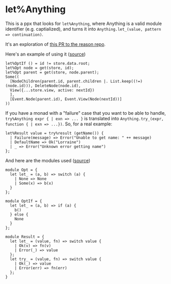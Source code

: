 # let%Anything

This is a ppx that looks for `let%Anything`, where Anything is a valid module identifier (e.g. captialized), and turns it into `Anything.let_(value, pattern => continuation)`.

It's an exploration of [this PR to the reason repo](https://github.com/facebook/reason/pull/2140).

Here's an example of using it ([source](https://github.com/notablemind/renm/blob/949e1583d4df5e6d61ea066767a52828f8f8069b/src/core/Store.re#L116
))
```re
let%OptIf () = id != store.data.root;
let%Opt node = get(store, id);
let%Opt parent = get(store, node.parent);
Some((
  [NodeChildren(parent.id, parent.children |. List.keep((!=)(node.id))), DeleteNode(node.id),
  View({...store.view, active: nextId})
  ],
  [Event.Node(parent.id), Event.View(Node(nextId))]
))
```

If you have a monad with a "failure" case that you want to be able to handle, `try%Anything expr { | exn => ... }` is translated into `Anything.try_(expr, function { | exn => ...})`.
So, for a real example:
```
let%Result value = try%result (getName()) {
  | Failure(message) => Error("Unable to get name: " ++ message)
  | DefaultName => Ok("Lorraine")
  | _ => Error("Unknown error getting name")
};
```


And here are the modules used ([source](https://github.com/notablemind/renm/blob/949e1583d4df5e6d61ea066767a52828f8f8069b/src/utils/Lets.re))
```re
module Opt = {
  let let_ = (a, b) => switch (a) {
    | None => None
    | Some(x) => b(x)
  }
};

module OptIf = {
  let let_ = (a, b) => if (a) {
    b()
  } else {
    None
  }
};

module Result = {
  let let_ = (value, fn) => switch value {
    | Ok(v) => fn(v)
    | Error(_) => value
  };
  let try_ = (value, fn) => switch value {
    | Ok(_) => value
    | Error(err) => fn(err)
  };
}
```
